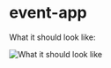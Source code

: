 # event-app

What it should look like:

![What it should look like](http://i.imgur.com/XfjYTjhl.jpg)
